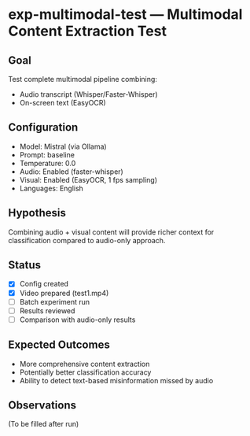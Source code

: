 # exp-multimodal-test — Multimodal Content Extraction Test

## Goal
Test complete multimodal pipeline combining:
- Audio transcript (Whisper/Faster-Whisper)
- On-screen text (EasyOCR)

## Configuration
- Model: Mistral (via Ollama)
- Prompt: baseline
- Temperature: 0.0
- Audio: Enabled (faster-whisper)
- Visual: Enabled (EasyOCR, 1 fps sampling)
- Languages: English

## Hypothesis
Combining audio + visual content will provide richer context for classification
compared to audio-only approach.

## Status
- [x] Config created
- [x] Video prepared (test1.mp4)
- [ ] Batch experiment run
- [ ] Results reviewed
- [ ] Comparison with audio-only results

## Expected Outcomes
- More comprehensive content extraction
- Potentially better classification accuracy
- Ability to detect text-based misinformation missed by audio

## Observations
(To be filled after run)
